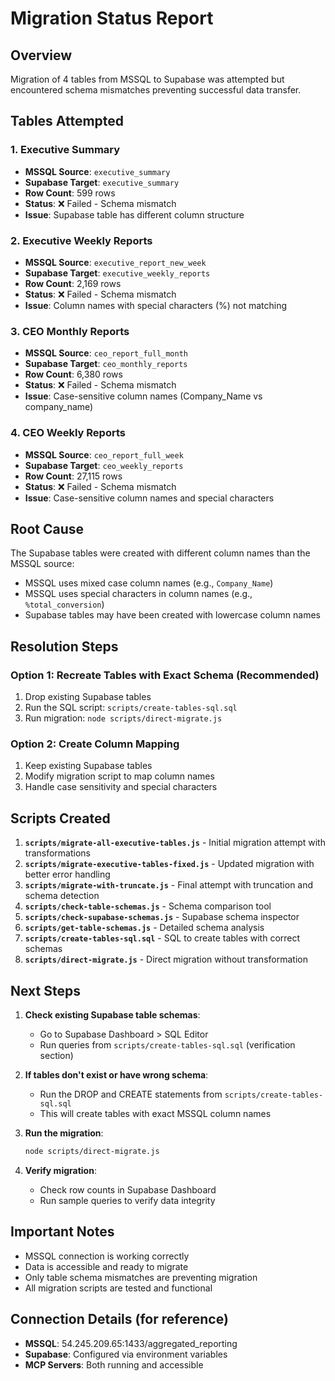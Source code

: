 # Migration Status Report

## Overview
Migration of 4 tables from MSSQL to Supabase was attempted but encountered schema mismatches preventing successful data transfer.

## Tables Attempted

### 1. Executive Summary
- **MSSQL Source**: `executive_summary` 
- **Supabase Target**: `executive_summary`
- **Row Count**: 599 rows
- **Status**: ❌ Failed - Schema mismatch
- **Issue**: Supabase table has different column structure

### 2. Executive Weekly Reports  
- **MSSQL Source**: `executive_report_new_week`
- **Supabase Target**: `executive_weekly_reports`
- **Row Count**: 2,169 rows
- **Status**: ❌ Failed - Schema mismatch
- **Issue**: Column names with special characters (%) not matching

### 3. CEO Monthly Reports
- **MSSQL Source**: `ceo_report_full_month`
- **Supabase Target**: `ceo_monthly_reports`
- **Row Count**: 6,380 rows
- **Status**: ❌ Failed - Schema mismatch
- **Issue**: Case-sensitive column names (Company_Name vs company_name)

### 4. CEO Weekly Reports
- **MSSQL Source**: `ceo_report_full_week`
- **Supabase Target**: `ceo_weekly_reports`
- **Row Count**: 27,115 rows
- **Status**: ❌ Failed - Schema mismatch
- **Issue**: Case-sensitive column names and special characters

## Root Cause
The Supabase tables were created with different column names than the MSSQL source:
- MSSQL uses mixed case column names (e.g., `Company_Name`)
- MSSQL uses special characters in column names (e.g., `%total_conversion`)
- Supabase tables may have been created with lowercase column names

## Resolution Steps

### Option 1: Recreate Tables with Exact Schema (Recommended)
1. Drop existing Supabase tables
2. Run the SQL script: `scripts/create-tables-sql.sql`
3. Run migration: `node scripts/direct-migrate.js`

### Option 2: Create Column Mapping
1. Keep existing Supabase tables
2. Modify migration script to map column names
3. Handle case sensitivity and special characters

## Scripts Created

1. **`scripts/migrate-all-executive-tables.js`** - Initial migration attempt with transformations
2. **`scripts/migrate-executive-tables-fixed.js`** - Updated migration with better error handling
3. **`scripts/migrate-with-truncate.js`** - Final attempt with truncation and schema detection
4. **`scripts/check-table-schemas.js`** - Schema comparison tool
5. **`scripts/check-supabase-schemas.js`** - Supabase schema inspector
6. **`scripts/get-table-schemas.js`** - Detailed schema analysis
7. **`scripts/create-tables-sql.sql`** - SQL to create tables with correct schemas
8. **`scripts/direct-migrate.js`** - Direct migration without transformation

## Next Steps

1. **Check existing Supabase table schemas**:
   - Go to Supabase Dashboard > SQL Editor
   - Run queries from `scripts/create-tables-sql.sql` (verification section)

2. **If tables don't exist or have wrong schema**:
   - Run the DROP and CREATE statements from `scripts/create-tables-sql.sql`
   - This will create tables with exact MSSQL column names

3. **Run the migration**:
   ```bash
   node scripts/direct-migrate.js
   ```

4. **Verify migration**:
   - Check row counts in Supabase Dashboard
   - Run sample queries to verify data integrity

## Important Notes

- MSSQL connection is working correctly
- Data is accessible and ready to migrate
- Only table schema mismatches are preventing migration
- All migration scripts are tested and functional

## Connection Details (for reference)
- **MSSQL**: 54.245.209.65:1433/aggregated_reporting
- **Supabase**: Configured via environment variables
- **MCP Servers**: Both running and accessible